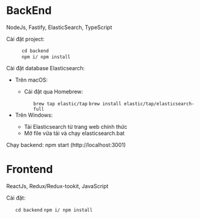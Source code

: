 <h1>BackEnd</h1>
<p>NodeJs, Fastify, ElasticSearch, TypeScript</p>
<p>Cài đặt project:</p>
<ol>
  <pre>
  <code>cd backend</code>
  <code>npm i/ npm install</code>
</pre>

</ol>
<p>Cài đặt database Elasticsearch:</p>
<ul>
  <li>Trên macOS:</li>
  <ul>
    <li>Cài đặt qua Homebrew:</li>
    <ul>
      <code>brew tap elastic/tap</code>
  <code>brew install elastic/tap/elasticsearch-full</code>
    </ul>
  </ul>
  <li>Trên Windows:</li>
  <ul>
    <li>Tải Elasticsearch từ trang web chính thức</li>
    <li>Mở file vừa tải và chạy elasticsearch.bat</li>
  </ul>
</ul>
<p>Chạy backend: npm start (http://localhost:3001)</p>
<h1>Frontend</h1>
<p>ReactJs, Redux/Redux-tookit, JavaScript</p>
<p>Cài đặt:</p>
<ol>
  <code>cd backend</code>
  <code>npm i/ npm install</code>
</ol>

